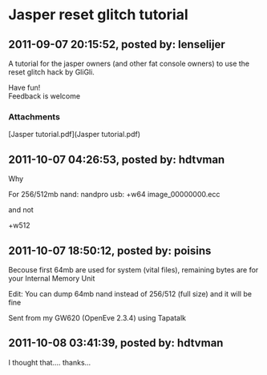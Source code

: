 # Jasper reset glitch tutorial

## 2011-09-07 20:15:52, posted by: lenselijer

A tutorial for the jasper owners (and other fat console owners) to use the reset glitch hack by GliGli.  
   
 Have fun!  
 Feedback is welcome

### Attachments

[Jasper tutorial.pdf](Jasper tutorial.pdf)

## 2011-10-07 04:26:53, posted by: hdtvman

Why   
   
 For 256/512mb nand: nandpro usb: +w64 image\_00000000.ecc   
   
 and not   
   
 +w512

## 2011-10-07 18:50:12, posted by: poisins

Becouse first 64mb are used for system (vital files), remaining bytes are for your Internal Memory Unit  
   
 Edit: You can dump 64mb nand instead of 256/512 (full size) and it will be fine  
   
 Sent from my GW620 (OpenEve 2.3.4) using Tapatalk

## 2011-10-08 03:41:39, posted by: hdtvman

I thought that.... thanks... 